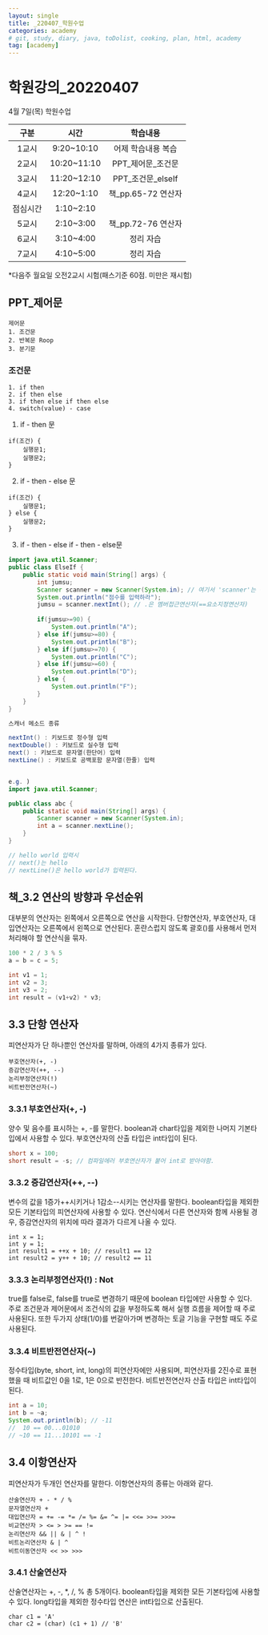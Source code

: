 ```yaml
---
layout: single
title: _220407_학원수업
categories: academy
# git, study, diary, java, toDolist, cooking, plan, html, academy
tag: [academy] 
---
```


# 학원강의_20220407

4월 7일(목) 학원수업

|구분|시간|학습내용|
|:--:|:--:|:--:| 
|1교시|9:20~10:10|어제 학습내용 복습|
|2교시|10:20~11:10|PPT_제어문_조건문|
|3교시|11:20~12:10|PPT_조건문_elseIf|
|4교시|12:20~1:10|책_pp.65-72 연산자|
|점심시간|1:10~2:10||
|5교시|2:10~3:00|책_pp.72-76 연산자|
|6교시|3:10~4:00|정리 자습|
|7교시|4:10~5:00|정리 자습|

*다음주 월요일 오전2교시 시험(패스기준 60점. 미만은 재시험)

## PPT_제어문

~~~
제어문
1. 조건문
2. 반복문 Roop
3. 분기문
~~~

### 조건문

~~~
1. if then
2. if then else
3. if then else if then else
4. switch(value) - case
~~~

1. if - then 문

~~~
if(조건) {
    실행문1;
    실행문2;
}
~~~

2. if - then - else 문

~~~
if(조건) {
    실행문1;
} else {
    실행문2;
}
~~~

3. if - then - else if - then - else문

~~~java
import java.util.Scanner;
public class ElseIf {
	public static void main(String[] args) {
		int jumsu;
		Scanner scanner = new Scanner(System.in); // 여기서 'scanner'는 객체(변수). 'new'는 메모리할당
		System.out.println("점수를 입력하라");
		jumsu = scanner.nextInt(); // .은 멤버접근연산자(==요소지정연산자)
		
		if(jumsu>=90) {
			System.out.println("A");
		} else if(jumsu>=80) {
			System.out.println("B");
		} else if(jumsu>=70) {
			System.out.println("C");
		} else if(jumsu>=60) {
			System.out.println("D");
		} else {
			System.out.println("F");
		}
	}
}
~~~
~~~java
스캐너 메소드 종류

nextInt() : 키보드로 정수형 입력
nextDouble() : 키보드로 실수형 입력
next() : 키보드로 문자열(한단어) 입력
nextLine() : 키보드로 공백포함 문자열(한줄) 입력 


e.g. )
import java.util.Scanner;

public class abc {
    public static void main(String[] args) {
        Scanner scanner = new Scanner(System.in);
        int a = scanner.nextLine();
    }
}

// hello world 입력시 
// next()는 hello
// nextLine()은 hello world가 입력된다.
~~~

## 책_3.2 연산의 방향과 우선순위

대부분의 연산자는 왼쪽에서 오른쪽으로 연산을 시작한다.
단항연산자, 부호연산자, 대입연산자는 오른쪽에서 왼쪽으로 연산된다.
혼란스럽지 않도록 괄호()를 사용해서 먼저 처리해야 할 연산식을 묶자.
~~~java
100 * 2 / 3 % 5 
a = b = c = 5;

int v1 = 1;
int v2 = 3;
int v3 = 2;
int result = (v1+v2) * v3;
~~~

## 3.3 단항 연산자

피연산자가 단 하나뿐인 연산자를 말하며, 아래의 4가지 종류가 있다.
~~~
부호연산자(+, -)
증감연산자(++, --)
논리부정연산자(!)
비트반전연산자(~)
~~~

### 3.3.1 부호연산자(+, -)

양수 및 음수를 표시하는 +, -를 말한다. 
boolean과 char타입을 제외한 나머지 기본타입에서 사용할 수 있다.
부호연산자의 산출 타입은 int타입이 된다.

~~~java
short x = 100;
short result = -s; // 컴파일에러 부호연산자가 붙어 int로 받아야함.
~~~

### 3.3.2 증감연산자(++, --)

변수의 값을 1증가++시키거나 1감소--시키는 연산자를 말한다.
boolean타입을 제외한 모든 기본타입의 피연산자에 사용할 수 있다.
연산식에서 다른 연산자와 함께 사용될 경우, 증감연산자의 위치에 따라 결과가 다르게 나올 수 있다.

~~~
int x = 1;
int y = 1;
int result1 = ++x + 10; // result1 == 12
int result2 = y++ + 10; // result2 == 11
~~~

### 3.3.3 논리부정연산자(!) : Not

true를 false로, false를 true로 변경하기 때문에 boolean 타입에만 사용할 수 있다.
주로 조건문과 제어문에서 조건식의 값을 부정하도록 해서 실행 흐름을 제어할 때 주로 사용된다. 
또한 두가지 상태(1/0)를 번갈아가며 변경하는 토글 기능을 구현할 때도 주로 사용된다. 

### 3.3.4 비트반전연산자(~)

정수타입(byte, short, int, long)의 피연산자에만 사용되며, 피연산자를 2진수로 표현했을 때 비트값인 0을 1로, 1은 0으로 반전한다.
비트반전연산자 산출 타입은 int타입이 된다.

~~~java
int a = 10;
int b = ~a;
System.out.println(b); // -11
//  10 == 00...01010
// ~10 == 11...10101 == -1
~~~

## 3.4 이항연산자

피연산자가 두개인 연산자를 말한다.
이항연산자의 종류는 아래와 같다.

~~~
산술연산자 + - * / %
문자열연산자 +
대입연산자 = += -= *= /= %= &= ^= |= <<= >>= >>>=
비교연산자 > <= > >= == !=
논리연산자 && || & | ^ !
비트논리연산자 & | ^
비트이동연산자 << >> >>>
~~~

### 3.4.1 산술연산자

산술연산자는 +, -, *, /, % 총 5개이다.
boolean타입을 제외한 모든 기본타입에 사용할 수 있다.
long타입을 제외한 정수타입 연산은 int타입으로 산출된다.

~~~
char c1 = 'A'
char c2 = (char) (c1 + 1) // 'B'
~~~
